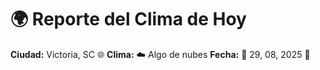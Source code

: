 # 🌍 Reporte del Clima de Hoy

**Ciudad:** Victoria, SC 🌐
**Clima:** ☁️ Algo de nubes
**Fecha:** 📅 29, 08, 2025 🚀
